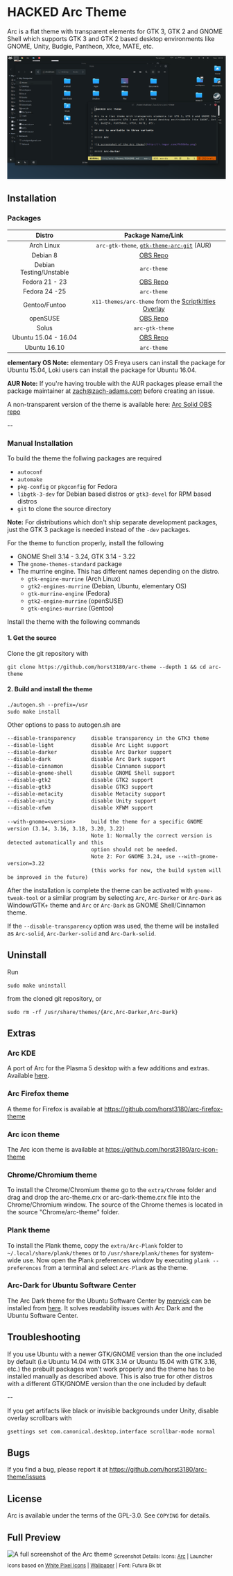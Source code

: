 # HACKED Arc Theme

Arc is a flat theme with transparent elements for GTK 3, GTK 2 and GNOME Shell which supports GTK 3 and GTK 2 based desktop environments like GNOME, Unity, Budgie, Pantheon, Xfce, MATE, etc.

![A screenshot of the Arc theme](Screenshot.png)

## Installation

### Packages

|         Distro          |                                         Package Name/Link                                          |
| :---------------------: | :------------------------------------------------------------------------------------------------: |
|       Arch Linux        | `arc-gtk-theme`, [`gtk-theme-arc-git`](https://aur.archlinux.org/packages/gtk-theme-arc-git) (AUR) |
|        Debian 8         |                                        [OBS Repo][obs-repo]                                        |
| Debian Testing/Unstable |                                            `arc-theme`                                             |
|     Fedora 21 - 23      |                                        [OBS Repo][obs-repo]                                        |
|      Fedora 24 -25      |                                            `arc-theme`                                             |
|      Gentoo/Funtoo      |                `x11-themes/arc-theme` from the [Scriptkitties Overlay][sk-overlay]                 |
|        openSUSE         |                                        [OBS Repo][obs-repo]                                        |
|          Solus          |                                          `arc-gtk-theme`                                           |
|  Ubuntu 15.04 - 16.04   |                                        [OBS Repo][obs-repo]                                        |
|      Ubuntu 16.10       |                                            `arc-theme`                                             |

**elementary OS Note:** elementary OS Freya users can install the package for Ubuntu 15.04, Loki users can install the package for Ubuntu 16.04.

**AUR Note:** If you're having trouble with the AUR packages please email the package maintainer at zach@zach-adams.com before creating an issue.

A non-transparent version of the theme is available here: [Arc Solid OBS repo](http://software.opensuse.org/download.html?project=home%3AHorst3180&package=arc-theme-solid)

--

### Manual Installation

To build the theme the follwing packages are required

- `autoconf`
- `automake`
- `pkg-config` or `pkgconfig` for Fedora
- `libgtk-3-dev` for Debian based distros or `gtk3-devel` for RPM based distros
- `git` to clone the source directory

**Note:** For distributions which don't ship separate development packages, just the GTK 3 package is needed instead of the `-dev` packages.

For the theme to function properly, install the following

- GNOME Shell 3.14 - 3.24, GTK 3.14 - 3.22
- The `gnome-themes-standard` package
- The murrine engine. This has different names depending on the distro.
  - `gtk-engine-murrine` (Arch Linux)
  - `gtk2-engines-murrine` (Debian, Ubuntu, elementary OS)
  - `gtk-murrine-engine` (Fedora)
  - `gtk2-engine-murrine` (openSUSE)
  - `gtk-engines-murrine` (Gentoo)

Install the theme with the following commands

#### 1. Get the source

Clone the git repository with

    git clone https://github.com/horst3180/arc-theme --depth 1 && cd arc-theme

#### 2. Build and install the theme

    ./autogen.sh --prefix=/usr
    sudo make install

Other options to pass to autogen.sh are

    --disable-transparency     disable transparency in the GTK3 theme
    --disable-light            disable Arc Light support
    --disable-darker           disable Arc Darker support
    --disable-dark             disable Arc Dark support
    --disable-cinnamon         disable Cinnamon support
    --disable-gnome-shell      disable GNOME Shell support
    --disable-gtk2             disable GTK2 support
    --disable-gtk3             disable GTK3 support
    --disable-metacity         disable Metacity support
    --disable-unity            disable Unity support
    --disable-xfwm             disable XFWM support

    --with-gnome=<version>     build the theme for a specific GNOME version (3.14, 3.16, 3.18, 3.20, 3.22)
                               Note 1: Normally the correct version is detected automatically and this
                               option should not be needed.
                               Note 2: For GNOME 3.24, use --with-gnome-version=3.22
                               (this works for now, the build system will be improved in the future)

After the installation is complete the theme can be activated with `gnome-tweak-tool` or a similar program by selecting `Arc`, `Arc-Darker` or `Arc-Dark` as Window/GTK+ theme and `Arc` or `Arc-Dark` as GNOME Shell/Cinnamon theme.

If the `--disable-transparency` option was used, the theme will be installed as `Arc-solid`, `Arc-Darker-solid` and `Arc-Dark-solid`.

## Uninstall

Run

    sudo make uninstall

from the cloned git repository, or

    sudo rm -rf /usr/share/themes/{Arc,Arc-Darker,Arc-Dark}

## Extras

### Arc KDE

A port of Arc for the Plasma 5 desktop with a few additions and extras. Available [here](https://github.com/PapirusDevelopmentTeam/arc-kde).

### Arc Firefox theme

A theme for Firefox is available at https://github.com/horst3180/arc-firefox-theme

### Arc icon theme

The Arc icon theme is available at https://github.com/horst3180/arc-icon-theme

### Chrome/Chromium theme

To install the Chrome/Chromium theme go to the `extra/Chrome` folder and drag and drop the arc-theme.crx or arc-dark-theme.crx file into the Chrome/Chromium window. The source of the Chrome themes is located in the source "Chrome/arc-theme" folder.

### Plank theme

To install the Plank theme, copy the `extra/Arc-Plank` folder to `~/.local/share/plank/themes` or to `/usr/share/plank/themes` for system-wide use.
Now open the Plank preferences window by executing `plank --preferences` from a terminal and select `Arc-Plank` as the theme.

### Arc-Dark for Ubuntu Software Center

The Arc Dark theme for the Ubuntu Software Center by [mervick](https://github.com/mervick) can be installed from [here](https://github.com/mervick/arc-dark-software-center). It solves readability issues with Arc Dark and the Ubuntu Software Center.

## Troubleshooting

If you use Ubuntu with a newer GTK/GNOME version than the one included by default (i.e Ubuntu 14.04 with GTK 3.14 or Ubuntu 15.04 with GTK 3.16, etc.) the prebuilt packages won't work properly and the theme has to be installed manually as described above.
This is also true for other distros with a different GTK/GNOME version than the one included by default

--

If you get artifacts like black or invisible backgrounds under Unity, disable overlay scrollbars with

    gsettings set com.canonical.desktop.interface scrollbar-mode normal

## Bugs

If you find a bug, please report it at https://github.com/horst3180/arc-theme/issues

## License

Arc is available under the terms of the GPL-3.0. See `COPYING` for details.

## Full Preview

![A full screenshot of the Arc theme](http://i.imgur.com/tD1OBQ3.png)
<sub>Screenshot Details: Icons: [Arc](https://github.com/horst3180/arc-icon-theme) | Launcher Icons based on [White Pixel Icons](http://darkdawg.deviantart.com/art/White-Pixel-Icons-252310560) | [Wallpaper](https://pixabay.com/photo-869593/) | Font: Futura Bk bt</sub>

[obs-repo]: http://software.opensuse.org/download.html?project=home%3AHorst3180&package=arc-theme
[sk-overlay]: https://c.darenet.org/scriptkitties/overlay
